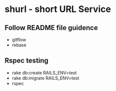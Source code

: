 # shurl - short URL Service

## Follow README file guidence  
- gitflow
- rebase

## Rspec testing
- rake db:create RAILS_ENV=test
- rake db:migrate RAILS_ENV=test
- rspec